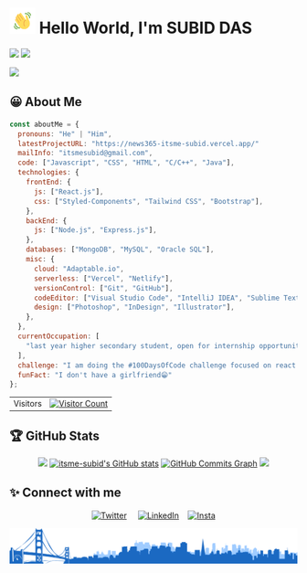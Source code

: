 # <img src="images/wave.gif" alt="Hi" height="45" width="45"/> Hello World, I'm SUBID DAS

<a href="https://www.github.com/itsme-subid"><img
src="https://img.shields.io/github/followers/itsme-subid?logo=github&style=for-the-badge&color=3382ed&labelColor=0f172a" /></a>
<a href="https://www.twitter.com/ItsmeSubid"><img
src="https://img.shields.io/twitter/follow/ItsmeSubid?logo=twitter&style=for-the-badge&color=3382ed&labelColor=0f172a"
/></a>

<a href="https://www.github.com/itsme-subid"><img src="https://readme-typing-svg.herokuapp.com/?lines=Web%20Developer;Experienced%20Web%20Designer;3%2B%20years%20of%20Coding%20Experience;Always%20learning%20new%20things&font=Poppins&center=true&width=440&height=45&color=3382ed&size=22&pause=1000"></a>

## 😀 About Me

```javascript
const aboutMe = {
  pronouns: "He" | "Him",
  latestProjectURL: "https://news365-itsme-subid.vercel.app/"
  mailInfo: "itsmesubid@gmail.com",
  code: ["Javascript", "CSS", "HTML", "C/C++", "Java"],
  technologies: {
    frontEnd: {
      js: ["React.js"],
      css: ["Styled-Components", "Tailwind CSS", "Bootstrap"],
    },
    backEnd: {
      js: ["Node.js", "Express.js"],
    },
    databases: ["MongoDB", "MySQL", "Oracle SQL"],
    misc: {
      cloud: "Adaptable.io",
      serverless: ["Vercel", "Netlify"],
      versionControl: ["Git", "GitHub"],
      codeEditor: ["Visual Studio Code", "IntelliJ IDEA", "Sublime Text"],
      design: ["Photoshop", "InDesign", "Illustrator"],
    },
  },
  currentOccupation: [
    "last year higher secondary student, open for internship opportunities",
  ],
  challenge: "I am doing the #100DaysOfCode challenge focused on react and typescript"
  funFact: "I don't have a girlfriend😁"
};
```

<table>
  <tr>
    <td>Visitors</td>
    <td><a href="https://github.com/itsme-subid"><img src="https://profile-counter.glitch.me/itsme-subid/count.svg" alt="Visitor Count" height="30" width="224" /></a></td>
  </tr>
</table>

## 🏆 GitHub Stats

<p align="center">
<a align="left" href="http://github.com/itsme-subid"><img width="400" src="https://github-readme-streak-stats.herokuapp.com/?user=itsme-subid&stroke=ec4899&background=0d1117&ring=3382ed&fire=3382ed&currStreakNum=ec4899&currStreakLabel=3382ed&sideNums=ec4899&sideLabels=ec4899&dates=ec4899&hide_border=true" /></a>
<a align="right" href="http://github.com/itsme-subid"><img width="400" src="https://github-readme-stats.vercel.app/api?username=itsme-subid&show_icons=true&hide=&count_private=true&title_color=3382ed&text_color=ec4899&icon_color=3382ed&bg_color=0d1117&hide_border=true&show_icons=true" alt="itsme-subid's GitHub stats" /></a>
<a href="http://github.com/itsme-subid"><img src="https://activity-graph.herokuapp.com/graph?username=itsme-subid&bg_color=0d1117&color=ec4899&line=3382ed&point=ec4899&area_color=0f172a&area=true&hide_border=true&custom_title=GitHub%20Commits%20Graph" alt="GitHub Commits Graph" /></a>
<a align="center" href="https://github.com/itsme-subid">
<img width="400" src="https://github-readme-stats.vercel.app/api/top-langs/?username=itsme-Subid&langs_count=8&layout=compact&title_color=3382ed&text_color=ec4899&icon_color=3382ed&bg_color=0d1117&hide_border=true&show_icons=true"/>
</a>

## ✨ Connect with me

<p align="center">
<a href="https://twitter.com/ItsmeSubid" target="blank"><img align="center" src="https://raw.githubusercontent.com/itsme-Subid/itsme-subid/main/images/twitter%20bw.png" alt="Twitter" height="50" width="50" /></a> &nbsp;&nbsp;&nbsp;
<a href="https://www.linkedin.com/in/itsme-subid/" target="blank"><img align="center" src="https://raw.githubusercontent.com/itsme-Subid/itsme-subid/main/images/LinkedIn%20bw.png" alt="LinkedIn" height="50" width="50" /></a>&nbsp;&nbsp;&nbsp;
<a href="https://www.instagram.com/itsme_subid/" target="blank"><img align="center" src="https://raw.githubusercontent.com/itsme-Subid/itsme-subid/main/images/Instagram%20bw.png" alt="Insta" height="50" width="50" /></a>
</p>

<a href="https://github.com/itsme-subid"><img src="images/footer.png"></a>
